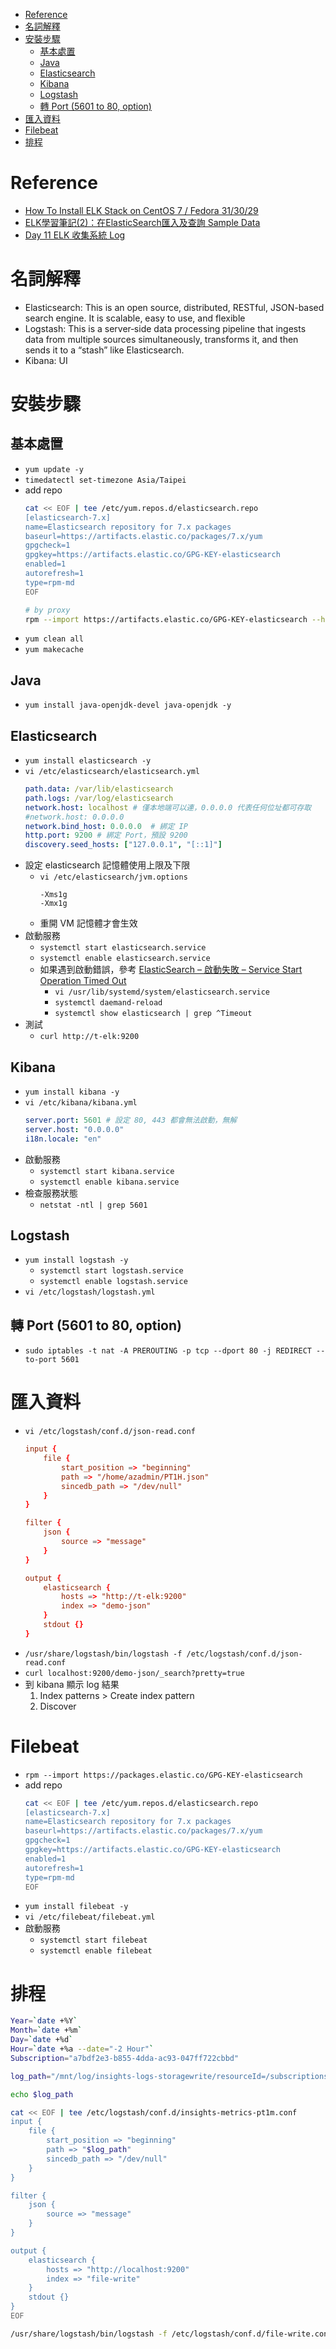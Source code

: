 - [Reference](#reference)
- [名詞解釋](#名詞解釋)
- [安裝步驟](#安裝步驟)
  - [基本處置](#基本處置)
  - [Java](#java)
  - [Elasticsearch](#elasticsearch)
  - [Kibana](#kibana)
  - [Logstash](#logstash)
  - [轉 Port (5601 to 80, option)](#轉-port-5601-to-80-option)
- [匯入資料](#匯入資料)
- [Filebeat](#filebeat)
- [排程](#排程)

# Reference
- [How To Install ELK Stack on CentOS 7 / Fedora 31/30/29](https://computingforgeeks.com/how-to-install-elk-stack-on-centos-fedora/)
- [ELK學習筆記(2)：在ElasticSearch匯入及查詢 Sample Data](https://atceiling.blogspot.com/2018/05/linux3elasticsearch-sample-data.html)
- [Day 11 ELK 收集系統 Log](https://ithelp.ithome.com.tw/articles/10200989)

# 名詞解釋
- Elasticsearch: This is an open source, distributed, RESTful, JSON-based search engine. It is scalable, easy to use, and flexible
- Logstash: This is a server‑side data processing pipeline that ingests data from multiple sources simultaneously, transforms it, and then sends it to a “stash” like Elasticsearch.
- Kibana: UI

# 安裝步驟
## 基本處置
- `yum update -y`
- `timedatectl set-timezone Asia/Taipei`
- add repo
    ```bash
    cat << EOF | tee /etc/yum.repos.d/elasticsearch.repo
    [elasticsearch-7.x]
    name=Elasticsearch repository for 7.x packages
    baseurl=https://artifacts.elastic.co/packages/7.x/yum
    gpgcheck=1
    gpgkey=https://artifacts.elastic.co/GPG-KEY-elasticsearch
    enabled=1
    autorefresh=1
    type=rpm-md
    EOF

    # by proxy
    rpm --import https://artifacts.elastic.co/GPG-KEY-elasticsearch --httpproxy 10.248.15.8 --httpport 80
    ```
- `yum clean all`
- `yum makecache`

## Java
- `yum install java-openjdk-devel java-openjdk -y`

## Elasticsearch
- `yum install elasticsearch -y`
- `vi /etc/elasticsearch/elasticsearch.yml`
    ```yml
    path.data: /var/lib/elasticsearch
    path.logs: /var/log/elasticsearch
    network.host: localhost # 僅本地端可以連，0.0.0.0 代表任何位址都可存取
    #network.host: 0.0.0.0
    network.bind_host: 0.0.0.0  # 綁定 IP
    http.port: 9200 # 綁定 Port，預設 9200
    discovery.seed_hosts: ["127.0.0.1", "[::1]"]
    ```
- 設定 elasticsearch 記憶體使用上限及下限
    - `vi /etc/elasticsearch/jvm.options`
        ```
        -Xms1g
        -Xmx1g
        ```
    - 重開 VM 記憶體才會生效
- 啟動服務
    - `systemctl start elasticsearch.service`
    - `systemctl enable elasticsearch.service`
    - 如果遇到啟動錯誤，參考 [ElasticSearch – 啟動失敗 – Service Start Operation Timed Out](https://terryl.in/zh/elasticsearch-service-start-operation-timed-out/)
        - `vi /usr/lib/systemd/system/elasticsearch.service`
        - `systemctl daemand-reload`
        - `systemctl show elasticsearch | grep ^Timeout`
- 測試
    - `curl http://t-elk:9200`

## Kibana
- `yum install kibana -y`
- `vi /etc/kibana/kibana.yml`
    ```yml
    server.port: 5601 # 設定 80, 443 都會無法啟動，無解
    server.host: "0.0.0.0"
    i18n.locale: "en"
    ```
- 啟動服務
    - `systemctl start kibana.service`
    - `systemctl enable kibana.service`
- 檢查服務狀態
    - `netstat -ntl | grep 5601`

## Logstash
- `yum install logstash -y`
    - `systemctl start logstash.service`
    - `systemctl enable logstash.service`
- `vi /etc/logstash/logstash.yml`

## 轉 Port (5601 to 80, option)
- `sudo iptables -t nat -A PREROUTING -p tcp --dport 80 -j REDIRECT --to-port 5601`

# 匯入資料
- `vi /etc/logstash/conf.d/json-read.conf`
    ```conf
    input {
        file {
            start_position => "beginning"
            path => "/home/azadmin/PT1H.json"
            sincedb_path => "/dev/null"
        }
    }

    filter {
        json {
            source => "message"
        }
    }

    output {
        elasticsearch {
            hosts => "http://t-elk:9200"
            index => "demo-json"
        }
        stdout {}
    }
    ```
- `/usr/share/logstash/bin/logstash -f /etc/logstash/conf.d/json-read.conf`
- `curl localhost:9200/demo-json/_search?pretty=true`
- 到 kibana 顯示 log 結果
    1. Index patterns > Create index pattern
    2. Discover

# Filebeat
- `rpm --import https://packages.elastic.co/GPG-KEY-elasticsearch`
- add repo
    ```bash
    cat << EOF | tee /etc/yum.repos.d/elasticsearch.repo
    [elasticsearch-7.x]
    name=Elasticsearch repository for 7.x packages
    baseurl=https://artifacts.elastic.co/packages/7.x/yum
    gpgcheck=1
    gpgkey=https://artifacts.elastic.co/GPG-KEY-elasticsearch
    enabled=1
    autorefresh=1
    type=rpm-md
    EOF
    ```
- `yum install filebeat -y`
- `vi /etc/filebeat/filebeat.yml`
- 啟動服務
    - `systemctl start filebeat`
    - `systemctl enable filebeat`

# 排程
```bash
Year=`date +%Y`
Month=`date +%m`
Day=`date +%d`
Hour=`date +%a --date="-2 Hour"`
Subscription="a7bdf2e3-b855-4dda-ac93-047ff722cbbd"

log_path="/mnt/log/insights-logs-storagewrite/resourceId=/subscriptions/$Subscription/resourceGroups/Global/providers/Microsoft.Storage/storageAccounts/auobigdatagwadls/blobServices/default/y=$Year/m=$Month/d=$Day/h=$Hour/m=00/PT1H.json"

echo $log_path

cat << EOF | tee /etc/logstash/conf.d/insights-metrics-pt1m.conf
input {
    file {
        start_position => "beginning"
        path => "$log_path"
        sincedb_path => "/dev/null"
    }
}

filter {
    json {
        source => "message"
    }
}

output {
    elasticsearch {
        hosts => "http://localhost:9200"
        index => "file-write"
    }
    stdout {}
}
EOF

/usr/share/logstash/bin/logstash -f /etc/logstash/conf.d/file-write.conf
```